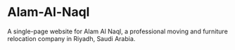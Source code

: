 # Alam-Al-Naql
A single-page website for Alam Al Naql, a professional moving and furniture relocation company in Riyadh, Saudi Arabia.
